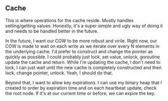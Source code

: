 ## Cache

This is where operations for the cache reside. Mostly handles setting/getting
values. Honestly, it's a super simple and ugly way of doing it and needs to be
handled better in the future.

In the future, I want our COW to be more robust and virile. Right now, our COW
is made to wait on each write as we iterate over every N elements in the
underlying cache. I'd prefer to construct and change the pointer as quickly as
possible. I could probably just lock, set value, unlock, goroutine update the
cache and return. While I'm updating the cache, I don't need to lock, I can just
wait until the new cache is completely constructed and then lock, change
pointer, unlock. Yeah, I should do that.

Beyond that, I want to allow key expirations. I can use my binary heap that I
created to order by expiration time and on each heartbeat update, check the
root node. If it's at our current time or before, we can expire the key.
